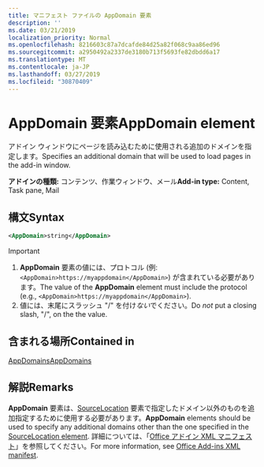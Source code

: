 ```yaml
---
title: マニフェスト ファイルの AppDomain 要素
description: ''
ms.date: 03/21/2019
localization_priority: Normal
ms.openlocfilehash: 8216603c87a7dcafde84d25a82f068c9aa86ed96
ms.sourcegitcommit: a2950492a2337de3180b713f5693fe82dbdd6a17
ms.translationtype: MT
ms.contentlocale: ja-JP
ms.lasthandoff: 03/27/2019
ms.locfileid: "30870409"
---
```

# <a name="appdomain-element"></a><span data-ttu-id="85377-102">AppDomain 要素</span><span class="sxs-lookup"><span data-stu-id="85377-102">AppDomain element</span></span>

<span data-ttu-id="85377-103">アドイン ウィンドウにページを読み込むために使用される追加のドメインを指定します。</span><span class="sxs-lookup"><span data-stu-id="85377-103">Specifies an additional domain that will be used to load pages in the add-in window.</span></span>

<span data-ttu-id="85377-104">**アドインの種類:** コンテンツ、作業ウィンドウ、メール</span><span class="sxs-lookup"><span data-stu-id="85377-104">**Add-in type:** Content, Task pane, Mail</span></span>

## <a name="syntax"></a><span data-ttu-id="85377-105">構文</span><span class="sxs-lookup"><span data-stu-id="85377-105">Syntax</span></span>

```XML
<AppDomain>string</AppDomain>
```

> [!IMPORTANT]
> 1. <span data-ttu-id="85377-106">**AppDomain** 要素の値には、プロトコル (例: `<AppDomain>https://myappdomain</AppDomain>`) が含まれている必要があります。</span><span class="sxs-lookup"><span data-stu-id="85377-106">The value of the **AppDomain** element must include the protocol (e.g., `<AppDomain>https://myappdomain</AppDomain>`).</span></span>
> 2. <span data-ttu-id="85377-107">値には、末尾にスラッシュ "/" を付け*ない*でください。</span><span class="sxs-lookup"><span data-stu-id="85377-107">Do *not* put a closing slash, "/", on the the value.</span></span>

## <a name="contained-in"></a><span data-ttu-id="85377-108">含まれる場所</span><span class="sxs-lookup"><span data-stu-id="85377-108">Contained in</span></span>

[<span data-ttu-id="85377-109">AppDomains</span><span class="sxs-lookup"><span data-stu-id="85377-109">AppDomains</span></span>](appdomains.md)

## <a name="remarks"></a><span data-ttu-id="85377-110">解説</span><span class="sxs-lookup"><span data-stu-id="85377-110">Remarks</span></span>

<span data-ttu-id="85377-111">**AppDomain** 要素は、[SourceLocation](sourcelocation.md) 要素で指定したドメイン以外のものを追加指定するために使用する必要があります。</span><span class="sxs-lookup"><span data-stu-id="85377-111">**AppDomain** elements should be used to specify any additional domains other than the one specified in the [SourceLocation element](sourcelocation.md).</span></span> <span data-ttu-id="85377-112">詳細については、「[Office アドイン XML マニフェスト](/office/dev/add-ins/develop/add-in-manifests)」を参照してください。</span><span class="sxs-lookup"><span data-stu-id="85377-112">For more information, see [Office Add-ins XML manifest](/office/dev/add-ins/develop/add-in-manifests).</span></span>
